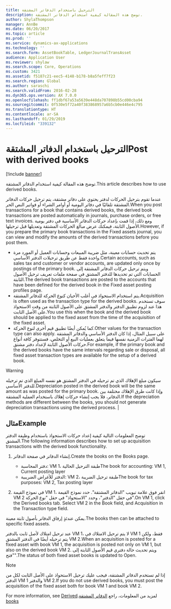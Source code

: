 ```yaml
---
title: الترحيل باستخدام الدفاتر المشتقة
description: توضح هذه المقالة كيفية استخدام الدفاتر المشتقة.
author: ShylaThompson
manager: AnnBe
ms.date: 06/20/2017
ms.topic: article
ms.prod: ''
ms.service: dynamics-ax-applications
ms.technology: ''
ms.search.form: AssetBookTable, LedgerJournalTransAsset
audience: Application User
ms.reviewer: shylaw
ms.search.scope: Core, Operations
ms.custom: 3421
ms.assetid: f5187c21-eec5-4148-b178-b8a5feff7f23
ms.search.region: Global
ms.author: saraschi
ms.search.validFrom: 2016-02-28
ms.dyn365.ops.version: AX 7.0.0
ms.openlocfilehash: ff1dbf67a53a5639e448da707898b55cd00cba94
ms.sourcegitcommit: 0f530e5f72a40f383868957a6b5cb0e446e4c795
ms.translationtype: HT
ms.contentlocale: ar-SA
ms.lasthandoff: 01/29/2019
ms.locfileid: "339132"
---
```

# <a name="post-with-derived-books"></a><span data-ttu-id="7a3ba-103">الترحيل باستخدام الدفاتر المشتقة</span><span class="sxs-lookup"><span data-stu-id="7a3ba-103">Post with derived books</span></span>

[!include [banner](../includes/banner.md)]

<span data-ttu-id="7a3ba-104">توضح هذه المقالة كيفية استخدام الدفاتر المشتقة.</span><span class="sxs-lookup"><span data-stu-id="7a3ba-104">This article describes how to use derived books.</span></span>

<span data-ttu-id="7a3ba-105">عندما تقوم بترحيل الحركات لدفتر يحتوي على دفاتر مشتقة، يتم ترحيل حركات الدفاتر المشتقة تلقائيًا في دفاتر اليومية أو أوامر الشراء أو فواتير النص الحر.</span><span class="sxs-lookup"><span data-stu-id="7a3ba-105">When you post transactions for a book that contains derived books, the derived book transactions are posted automatically in journals, purchase orders, or free text invoices.</span></span> <span data-ttu-id="7a3ba-106">ومع ذلك، إذا قمت بإعداد حركات الدفاتر الأساسية في دفتر يومية الأصول الثابتة، فيمكنك عرض مبالغ الحركات المشتقة وتعديلها قبل ترحيلها.</span><span class="sxs-lookup"><span data-stu-id="7a3ba-106">However, if you prepare the primary book transactions in the Fixed assets journal, you can view and modify the amounts of the derived transactions before you post them.</span></span>
-   <span data-ttu-id="7a3ba-107">يتم تحديث حسابات معينة، مثل ضريبة المبيعات وحسابات العميل أو المورد مرة واحدة فقط عن طريق ترحيلات الدفتر الأساسي.</span><span class="sxs-lookup"><span data-stu-id="7a3ba-107">Certain accounts, such as sales tax and customer or vendor accounts, are updated only once by postings of the primary book.</span></span> <span data-ttu-id="7a3ba-108">ويتم ترحيل حركات الدفاتر المشتقة إلى الحسابات التي تم تحديدها للدفتر المشتق في صفحة ملفات تعريف ترحيل الأصول الثابتة.‬</span><span class="sxs-lookup"><span data-stu-id="7a3ba-108">The derived book transactions are posted to the accounts that have been defined for the derived book in the Fixed asset posting profiles page.</span></span>
-   <span data-ttu-id="7a3ba-109">يتم استخدام الاستحواذ في أغلب الأحيان كنوع الحركة للدفاتر المشتقة.</span><span class="sxs-lookup"><span data-stu-id="7a3ba-109">Acquisition is often used as the transaction type for the derived books.</span></span> <span data-ttu-id="7a3ba-110">سوف تستخدم هذا عند لزوم تطبيق الدفتر والدفتر المشتق على الأصول الثابتة من وقت الاستحواذ على الأصل الثابت.</span><span class="sxs-lookup"><span data-stu-id="7a3ba-110">You use this when the book and the derived book should be applied to the fixed asset from the time of the acquisition of the fixed asset.</span></span>
-   <span data-ttu-id="7a3ba-111">كما يُمكن أيضًا تطبيق قيم أخرى لنوع الحركة.</span><span class="sxs-lookup"><span data-stu-id="7a3ba-111">Other values for the transaction type can also apply.</span></span> <span data-ttu-id="7a3ba-112">على سبيل المثال، إذا كان الدفتر الأساسي والدفاتر المشتقة لهما الفترات الزمنية نفسها فيما يتعلق بعمليات البيع أو التخلص، فستتوفر كافة أنواع حركات الأصول الثابتة لإعداد دفتر مشتق.</span><span class="sxs-lookup"><span data-stu-id="7a3ba-112">For example, if the primary book and the derived books have the same intervals regarding sale or disposal, all fixed asset transaction types are available for the setup of a derived book.</span></span>

> [!WARNING]
> <span data-ttu-id="7a3ba-113">سيكون مبلغ الإهلاك الذي تم ترحيله في الدفتر المشتق هو نفسه المبلغ الذي تم ترحيله للدفتر الأساسي.</span><span class="sxs-lookup"><span data-stu-id="7a3ba-113">Depreciation posted in the derived book will be the same amount as was posted for the primary book.</span></span> <span data-ttu-id="7a3ba-114">وإذا كانت طرق الإهلاك مختلفة بين الدفاتر، فلا يجب إنشاء حركات إهلاك باستخدام العملية المشتقة.</span><span class="sxs-lookup"><span data-stu-id="7a3ba-114">If the depreciation methods are different between the books, you should not generate depreciation transactions using the derived process.</span></span> |

## <a name="example"></a><span data-ttu-id="7a3ba-115">مثال</span><span class="sxs-lookup"><span data-stu-id="7a3ba-115">Example</span></span> 
<span data-ttu-id="7a3ba-116">توضح المعلومات التالية كيفية إعداد حركات الاستحواذ باستخدام وظيفة الدفتر المشتق.</span><span class="sxs-lookup"><span data-stu-id="7a3ba-116">The following information describes how to set up acquisition transactions with the derived book functionality.</span></span>

1.  <span data-ttu-id="7a3ba-117">إنشاء الدفاتر في صفحة الدفاتر.</span><span class="sxs-lookup"><span data-stu-id="7a3ba-117">Create the books on the Books page.</span></span>
    -   <span data-ttu-id="7a3ba-118">دفتر المحاسبة: VM 1، طبقة الترحيل الحالية</span><span class="sxs-lookup"><span data-stu-id="7a3ba-118">The book for accounting: VM 1, Current posting layer</span></span>
    -   <span data-ttu-id="7a3ba-119">الدفتر للأغراض الضريبية‬: VM 2، طبقة ترحيل الضريبة</span><span class="sxs-lookup"><span data-stu-id="7a3ba-119">The book for tax purposes: VM 2, Tax posting layer</span></span>

2.  <span data-ttu-id="7a3ba-120">في نموذج القيمة VM 1، انقر فوق علامة تبويب "الدفاتر المشتقة". حدد نموذج القيمة VM 2 في حقل "الدفتر‬"، وحدد "الاستحواذ‬" في حقل "نوع الحركة".</span><span class="sxs-lookup"><span data-stu-id="7a3ba-120">On VM 1, click the Derived books tab. Select VM 2 in the Book field, and Acquisition in the Transaction type field.</span></span>

<span data-ttu-id="7a3ba-121">يمكن عندئذٍ إرفاق الدفاتر بأصول ثابتة معينة.</span><span class="sxs-lookup"><span data-stu-id="7a3ba-121">The books then can be attached to specific fixed assets.</span></span> 

<span data-ttu-id="7a3ba-122">عند ترحيل امتلاك لأصل ثابت بالدفتر VM 1، لا يتم ترحيل الامتلاك في VM 1 فقط، ولكن يتم ترحيله أيضًا في الدفتر المشتق VM 2.</span><span class="sxs-lookup"><span data-stu-id="7a3ba-122">When an acquisition is posted for a fixed asset with book VM 1, the acquisition is posted not only on VM 1, but also on the derived book VM 2.</span></span> <span data-ttu-id="7a3ba-123">ويتم تحديث حالة دفتري قيم الأصول الثابتة إلى "فتح".‬</span><span class="sxs-lookup"><span data-stu-id="7a3ba-123">The status of both fixed asset books is updated to Open.</span></span>

> [!NOTE]                                                                                                         
> <span data-ttu-id="7a3ba-124">إذا لم تستخدم الدفاتر المشتقة، فيجب عليك ترحيل الاستحواذ على الأصل الثابت لكل من الدفتر VM 1 والدفتر VM 2.</span><span class="sxs-lookup"><span data-stu-id="7a3ba-124">If you do not use derived books, you must post the acquisition of the fixed asset both for book VM 1 and book VM 2.</span></span>

<span data-ttu-id="7a3ba-125">لمزيد من المعلومات، راجع [‏‫الدفاتر المشتقة](derived-books.md).</span><span class="sxs-lookup"><span data-stu-id="7a3ba-125">For more information, see [Derived books](derived-books.md)</span></span>



